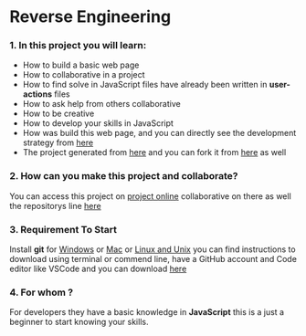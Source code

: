 # Reverse Engineering

### 1. In this project you will learn:

- How to build a basic web page 
- How to collaborative in a project 
- How to find solve in JavaScript files have already been written in **user-actions** files 
- How to ask help from others collaborative 
- How to be creative 
- How to develop your skills in JavaScript 
- How was build this web page, and you can directly see the development strategy from [here](https://github.com/LujiAnna/favorite-words/blob/master/development-strategy.md)
- The project generated from [here](https://github.com/HackYourFutureBelgium/favorite-words) and you can fork it from [here](https://github.com/LujiAnna/favorite-words) as well 

### 2. How can you make this project and collaborate?
You can access this project on [project online](https://lujianna.github.io/favorite-words/) collaborative on there as well
the repositorys line [here](https://github.com/LujiAnna/favorite-words)

### 3. Requirement To Start 

Install **git** for [Windows](https://git-scm.com/download/win) or [Mac](https://git-scm.com/download/mac) or [Linux and Unix](https://git-scm.com/download/linux) you can find instructions to download using terminal or commend line, have a GitHub account and Code editor like VSCode and you can download [here](https://code.visualstudio.com/download)

### 4. For whom ?
For developers they have a basic knowledge in **JavaScript** this is a just a beginner to start knowing your skills. 
